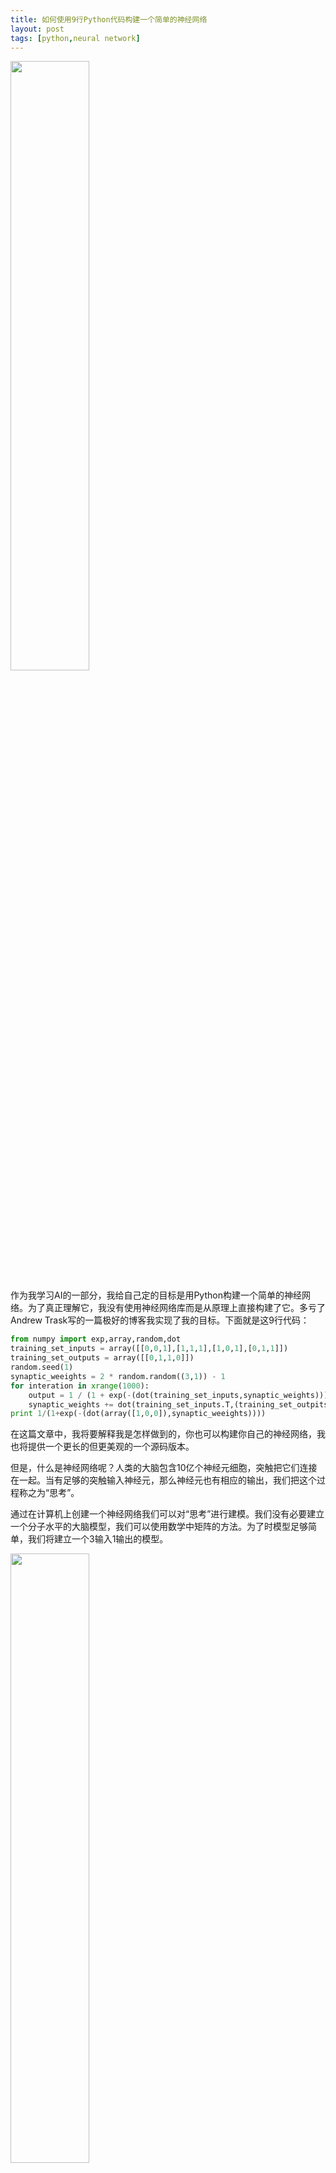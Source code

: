 ```yaml
---
title: 如何使用9行Python代码构建一个简单的神经网络
layout: post
tags: [python,neural network]
---
```


   <!-- ![1-4-4XkuTZopk59wOV6E-RCg.jpeg]({{site.img_path}}/1-4-4XkuTZopk59wOV6E-RCg.jpeg) -->
   <img src="{{site.img_path}}/1-4-4XkuTZopk59wOV6E-RCg.jpeg" width="50%">

作为我学习AI的一部分，我给自己定的目标是用Python构建一个简单的神经网络。为了真正理解它，我没有使用神经网络库而是从原理上直接构建了它。多亏了Andrew Trask写的一篇极好的博客我实现了我的目标。下面就是这9行代码：

```python
from numpy import exp,array,random,dot
training_set_inputs = array([[0,0,1],[1,1,1],[1,0,1],[0,1,1]])
training_set_outputs = array([[0,1,1,0]])
random.seed(1)
synaptic_weeights = 2 * random.random((3,1)) - 1
for interation in xrange(1000):
    output = 1 / (1 + exp(-(dot(training_set_inputs,synaptic_weights))))
    synaptic_weights += dot(training_set_inputs.T,(training_set_outpits - output) * output * (1-output))
print 1/(1+exp(-(dot(array([1,0,0]),synaptic_weeights))))
```

在这篇文章中，我将要解释我是怎样做到的，你也可以构建你自己的神经网络，我也将提供一个更长的但更美观的一个源码版本。

但是，什么是神经网络呢？人类的大脑包含10亿个神经元细胞，突触把它们连接在一起。当有足够的突触输入神经元，那么神经元也有相应的输出，我们把这个过程称之为“思考”。

通过在计算机上创建一个神经网络我们可以对“思考”进行建模。我们没有必要建立一个分子水平的大脑模型，我们可以使用数学中矩阵的方法。为了时模型足够简单，我们将建立一个3输入1输出的模型。


   <!-- ![1-HDWhvFz5t0KAjIAIzjKR1w.png]({{site.img_path}}/1-HDWhvFz5t0KAjIAIzjKR1w.png) -->
   <img src="{{site.img_path}}/1-HDWhvFz5t0KAjIAIzjKR1w.png" width="50%">

我们将训练一个解决简单问题的神经网络，下面4个Example叫做训练集，你可以计算出它的模式么？是0还是1？

   <!-- ![1-nEooKljI8XbKQh4cFbZu1Q.png]({{site.img_path}}/1-nEooKljI8XbKQh4cFbZu1Q.png) -->
   <img src="{{site.img_path}}/1-nEooKljI8XbKQh4cFbZu1Q.png" width="50%">

也许你已经注意到，输出的值总是等于最左边输入的值，因此这个答案应该等于1.

## 训练过程

我们怎样教我们的神经网络正确的回答问题呢？我们将给每一个输入一个权重，它可以是一个整数也可以是一个负数，当一个输入有一个很大的正权重或者一个很小的负权重，它将对输出有很大的影响。在我们开始之前，我们将随机设置每一个权重，然后再开始我们的训练过程：
1.从训练集中拿一个做输入，通过权重调整他们，再通过一个特殊的公式计算得到输出。
2.计算误差，计算输出值与期望值的差。
3.根据误差的方向，稍微调整权重。
4.重复这个过程10000次。


   <!-- ![1--1trgA6DUEaafJZv3k0mGw.jpeg]({{site.img_path}}/1--1trgA6DUEaafJZv3k0mGw.jpeg) -->
   <img src="{{site.img_path}}/1--1trgA6DUEaafJZv3k0mGw.jpeg" width="50%">

最终，神经网络的权重会因为训练集得到最优解，如果我们让神经网络去“思考”满足这个模式的新的情况，那么它也可以做出很好的预测。

## 计算神经网络输出的公式

也许你正在考虑，哪一个特殊的公式可以计算神经网络的输出？首先我们把每一个权重与输入的乘积的和作为神经网络的输入，公式如下：
   <!-- ![1-RV7-CFkmmByfcXKkPcbAYQ.png]({{site.img_path}}/1-RV7-CFkmmByfcXKkPcbAYQ.png) -->
   <img src="{{site.img_path}}/1-RV7-CFkmmByfcXKkPcbAYQ.png" width="50%">

下面我们需要标准化它，以至于让结果在0-1的范围内，我们使用Sinmoid函数来实现它：

   <!-- ![1-5il5GLo0gamypklQQ_z0AA.png]({{site.img_path}}/1-5il5GLo0gamypklQQ_z0AA.png) -->
   <img src="{{site.img_path}}/1-5il5GLo0gamypklQQ_z0AA.png" width="50%">

它的函数图像是一个S型曲线，如下图所示：

   <!-- ![1-sK6hjHszCwTE8GqtKNe1Yg.png]({{site.img_path}}/1-sK6hjHszCwTE8GqtKNe1Yg.png) -->
   <img src="{{site.img_path}}/1-sK6hjHszCwTE8GqtKNe1Yg.png" width="50%">

把一个公式带入到第二个公式中，我们得到的最终神经网络输出公式是：

   <!-- ![1-7YdyG6fc6f6zMmx3l0ZGsQ.png]({{site.img_path}}/1-7YdyG6fc6f6zMmx3l0ZGsQ.png) -->
   <img src="{{site.img_path}}/1-7YdyG6fc6f6zMmx3l0ZGsQ.png" width="50%">
你可能已经注意到我们没有用最小阈值，这样做是为了让事情变得更简单。

## 调整权重的公式

在循环训练期间，我们调整权重，但是我们是怎样调整权重的呢？我们使用的是“Error Weighted Derivative”公式：

   <!-- ![1-SQBjpbBcCT3lTQlPEdr1eg.png]({{site.img_path}}/1-SQBjpbBcCT3lTQlPEdr1eg.png) -->
   <img src="{{site.img_path}}/1-SQBjpbBcCT3lTQlPEdr1eg.png" width="50%">

为什么是这个公式呢？首先我们要使调整与误差的大小成比例，第二，我们乘以0或1的输入，如果输入是0，我们便不做调整。最后，我们乘以S型曲线的梯度。为了理解最后一条，考虑一下几个方面：
1.我们使用S型曲线去计算神经网络的输出。
2.如果输出是一个非常大的整数或负数，它表明神经元是非常自信的。
3.由S型函数的曲线我们可以看出，当输出值非常大时，此时的梯度非常小。
4.如果神经元确定每一个权重都是正确的，没有必要去调整它，那么神经元可以通过乘以S型权限的梯度来实现。
S型曲线的梯度可以由下面公式计算：

   <!-- ![1-HdHm9u3_wjwBPmwuLg3D3g.png]({{site.img_path}}/1-HdHm9u3_wjwBPmwuLg3D3g.png) -->
   <img src="{{site.img_path}}/1-HdHm9u3_wjwBPmwuLg3D3g.png" width="50%">
把第二个公式带入第一个公式，我们最终可以得到调整权重值的公式：

   <!-- ![1-HdHm9u3_wjwBPmwuLg3D3g.png]({{site.img_path}}/1-HdHm9u3_wjwBPmwuLg3D3g.png) -->
   <img src="{{site.img_path}}/1-HdHm9u3_wjwBPmwuLg3D3g.png" width="50%">

这是一个可选择的公式，它可以让神经元学习更快，这个公式也很简单。

## 构建Python代码

尽管我们没有使用Python的神经网络库，我们将要导入四个方法从numpy，分别是：
1.exp 指数函数
2.array 创建一个矩阵
3.dot 矩阵相乘
4.random 产生随机数

例如我们可以使用array()的方法构建上面提到的训练集：

```(python)
training_set_inputs = array([[0,0,1],[1,1,1],[1,0,1],[0,1,1]])
training_set_outputs = array([0,1,1,0]).T
```

.T是转置，计算机存储数据如下：

   <!-- ![1-2VAykewNiKxU-gFy3BBh_w.png]({{site.img_path}}/1-2VAykewNiKxU-gFy3BBh_w.png) -->
   <img src="{{site.img_path}}/1-2VAykewNiKxU-gFy3BBh_w.png" width="50%">

好的，我想我们已经为更美观的源码做好了准备，在我给你之前，我总结了几个最终的思想。

我对每一行代码都增加了注解，值得注意的是，每一次的迭代，我们同时处理整个训练集。因此我们的变量是个矩阵。下面是用python下的完整的代码：


```(python)
from numpy import exp, array, random, dot


class NeuralNetwork():
    def __init__(self):
        # Seed the random number generator, so it generates the same numbers
        # every time the program runs.
        random.seed(1)

        # We model a single neuron, with 3 input connections and 1 output connection.
        # We assign random weights to a 3 x 1 matrix, with values in the range -1 to 1
        # and mean 0.
        self.synaptic_weights = 2 * random.random((3, 1)) - 1

    # The Sigmoid function, which describes an S shaped curve.
    # We pass the weighted sum of the inputs through this function to
    # normalise them between 0 and 1.
    def __sigmoid(self, x):
       return 1 / (1 + exp(-x))

    # The derivative of the Sigmoid function.
    # This is the gradient of the Sigmoid curve.
    # It indicates how confident we are about the existing weight.
    def __sigmoid_derivative(self, x):
        return x * (1 - x)

    # We train the neural network through a process of trial and error.
    # Adjusting the synaptic weights each time.
    def train(self, training_set_inputs, training_set_outputs, number_of_training_iterations):
        for iteration in xrange(number_of_training_iterations):
            # Pass the training set through our neural network (a single neuron).
            output = self.think(training_set_inputs)


            # Calculate the error (The difference between the desired output
            # and the predicted output).
            error = training_set_outputs - output

            # Multiply the error by the input and again by the gradient of the Sigmoid curve.
            # This means less confident weights are adjusted more.
            # This means inputs, which are zero, do not cause changes to the weights.
            adjustment = dot(training_set_inputs.T, error * self.__sigmoid_derivative(output))

            # Adjust the weights.
            self.synaptic_weights += adjustment

    # The neural network thinks.
    def think(self, inputs):
        # Pass inputs through our neural network (our single neuron).
        return self.__sigmoid(dot(inputs, self.synaptic_weights))


if __name__ == "__main__":

    #Intialise a single neuron neural network.
    neural_network = NeuralNetwork()

    print "Random starting synaptic weights: "
    print neural_network.synaptic_weights


    # The training set. We have 4 examples, each consisting of 3 input values
    # and 1 output value.
    training_set_inputs = array([[0, 0, 1], [1, 1, 1], [1, 0, 1], [0, 1, 1]])
    training_set_outputs = array([[0, 1, 1, 0]]).T

    # Train the neural network using a training set.
    # Do it 10,000 times and make small adjustments each time.
    neural_network.train(training_set_inputs, training_set_outputs, 10000)

    print "New synaptic weights after training: "
    print neural_network.synaptic_weights

    # Test the neural network with a new situation.
    print "Considering new situation [1, 0, 0] -> ?: "
    print neural_network.think(array([1, 0, 0]))
```

## 最终的思想

使用终端命令运行神经网络：
python main.py

你将要得到的结果是：
```(python)
Random starting synaptic weights:
[[-0.16595599]
[ 0.44064899]
[-0.99977125]]

New synaptic weights after training:
[[ 9.67299303]
[-0.2078435 ]
[-4.62963669]]

Considering new situation [1, 0, 0] -> ?:
[ 0.99993704]

```

我们做到了，我们用Python构建了一个简单的神经网络！
首先神经网络指定它的权重，然后用训练集训练他自己，然后计算新的情况[1,0,0],预测结果是0.99993704，正确的答案是1，结果是如此的相近！

传统的计算机城西一般情况不能学习，神经网络最神奇的是它可以自己学习，适应，然后解答新的情况，就像人的大脑。

当然一个神经元智能完成一个简单的任务，但是如果我们把数亿个神经元连接在一起会产生什么样的效果？

